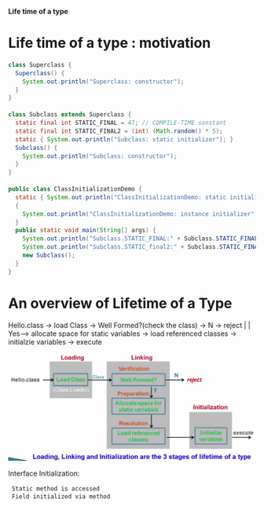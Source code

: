 
**Life time of a type**

# Life time of a type : motivation   

```java
class Superclass {
  Superclass() {
    System.out.println("Superclass: constructor");
  }
}

class Subclass extends Superclass {
  static final int STATIC_FINAL = 47; // COMPILE-TIME sonstant
  static final int STATIC_FINAL2 = (int) (Math.random() * 5);
  static { System.out.println("Subclass: static initializer"); }
  Subclass() {
    System.out.println("Subclass: constructor");
  }
}

public class ClassInitializationDemo {
  static { System.out.println("ClassInitializationDemo: static initializer");}
  {
    System.out.println("ClassInitializationDemo: instance initializer");
  }
  public static void main(String[] args) {
    System.out.println("Subclass.STATIC_FINAL:" + Subclass.STATIC_FINAL);
    System.out.println("Subclass.STATIC_final2:" + Subclass.STATIC_FINAL2);
    new Subclass();
  }
}


```

# An overview of Lifetime of a Type   

Hello.class -> load Class -> Well Formed?(check the class) -> N -> reject 
                                    |
                                    |
                                    Yes--> allocate space for static variables -> load referenced classes -> initialzie variables -> execute


![lifeOfAClass](./pics/lifeOfAClass.jpg)


Interface Initialization:

```
 Static method is accessed
 Field initialized via method
```

